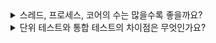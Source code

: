 <details>
<summary> 
스레드, 프로세스, 코어의 수는 많을수록 좋을까요?
</summary>

🔗 질문 링크: [스레드, 프로세스, 코어의 수는 많을수록 좋을까요?](https://www.maeil-mail.kr/question/84)

✅ 답변 내용:
<pre>
1. 프로세스 수가 많으면?
프로세스는 CPU를 나눠서 쓰는 시분할 시스템내에서 실행되기 때문에,  
프로세스 수가 증가할 수록 문맥교환(Context Switching) 비용 증가가 우려됨

2. 스레드 수가 많으면?
스레드는 프로세스의 작업 단위이기 때문에, 스레드 수가 증가하면  
프로세스의 작업 효율이 일시적으로 좋아질 수 있으나  
스레싱(Thrashing) 현상 발생 가능성 

3. 코어 수가 많으면?
명확한 답변❌
단, 코어의 수가 많아질 수록 관리해야 할 자원의 수가 증가하기 때문에  
시스템의 복잡도나 관리 비용이 증가할 것으로 예상된다고 답변함
</pre>
  
✨ 질문에 대한 보충 학습 내용:
<pre>
1. 프로세스
- 문맥 교환 비용 증가
- 독립 메모리 공간으로 인한 자원 소모
- 운영체제 한계

2. 스레드
- 문맥 교환 비용 증가
- 자원 경쟁(락, 메모리, 캐시)로 인한 성능저하 및 데드락
- 동기화와 상태 관리 복잡으로 인한 버그 발생 가능성 증가

추가설명:
"일시적 효율 향상"이라는 표현은 모호함
"동시성 향상"이나 "병렬 처리 증가 가능"으로 좀 더 정확히 표

스레싱은 단순히 스레드 수 많아서가 아니라 
자원 초과 사용 시 컨텍스트 스위칭만 반복되는 상태이니, 정확한 조건 명시
  
3. 코어
- 멀티코어의 이점은 병렬 처리 가능한 소프트웨어일 때에만
- 단일 스레드 프로그램에서는 성능 향상❌
- 코어 수가 증가하면 전력, 발열, 비용 증가
</pre>
👀 참고 링크:
  
</details>


<details>
<summary> 
단위 테스트와 통합 테스트의 차이점은 무엇인가요?
</summary>
  
🔗 질문 링크: [단위 테스트와 통합 테스트의 차이점은 무엇인가요?](https://www.maeil-mail.kr/question/83)

✅ 답변 내용:
<pre>
1. 단위 테스트
애플리케이션에서 가장 작은 단위(함수)의 기능을 테스트

2. 통합 테스트
앞서 얘기한 작은 단위들이 모두 결합된 형태의 애플리케이션을 통합적으로 테스트
</pre>

💡 꼬리 질문1: 슬라이스 테스트란?
<pre>
잘 모르겠습니다.
</pre>

💡 꼬리 질문2: 테스트 코드를 작성해야되는 이유?
<pre>
- 개발자의 의도대로 기능이 동작하는지 확인하기 위해
- 문제를 조기에 발견하기 위해
</pre>

✨ 질문에 대한 보충 학습 내용:
1. 단위 테스트와 통합 테스트
- 단위 테스트의 독립성과 빠른 실행
- 통합 테스트의 실제 환경과 외부 시스템과의 통합 여부를 답변에 포함시킬 것
- 보완된 답변:
<pre>
단위 테스트(Unit Test)는 애플리케이션의 가장 작은 단위인 함수 또는 메서드의 동작을 독립적으로 검증하는 테스트입니다. 
외부 의존성 없이 테스트 대상 로직만 빠르게 실행하며, 문제를 조기에 발견하고 리팩터링 시 신뢰할 수 있는 기반이 됩니다.

통합 테스트(Integration Test)는 여러 단위(모듈, 클래스, 레이어 등)가 실제 환경처럼 연결된 상태에서, 
이들이 올바르게 상호작용하는지 확인하는 테스트입니다. 
DB, 메시징 시스템, 외부 API 등 실제 의존성과 함께 실행되므로 느리지만 현실과 유사한 시나리오를 검증할 수 있습니다.
</pre>

2. 슬라이스 테스트
<pre>
슬라이스 테스트는 애플리케이션의 특정 계층(ontroller, Repository 등)만 잘라서 테스트하는 방식입니다.  
Spring에서는 `@WebMvcTest`, `@DataJpaTest` 같은 어노테이션을 통해 해당 레이어만 로드하여 테스트할 수 있고, 
통합 테스트보다 가볍고 빠르게 실행됩니다.
</pre>

4. 테스트 코드를 작성해야 되는 이유
- 개발 생산성, 리팩터링 안정성, 문서 역할 등의 실무적인 가치들을 덧붙여 완성도를 높일 것
- 보완된 답변:
<pre>
버그를 조기에 발견하여 문제를 미리 방지할 수 있습니다.
리팩터링을 할 때 기존 동작이 유지되는지 확인할 수 있어, 안정성을 보장합니다.
반복적인 수동 테스트를 줄여 개발 속도를 높일 수 있습니다.
테스트 코드는 해당 기능의 사용법과 동작 조건을 보여주는 문서 역할도 합니다.
</pre>
